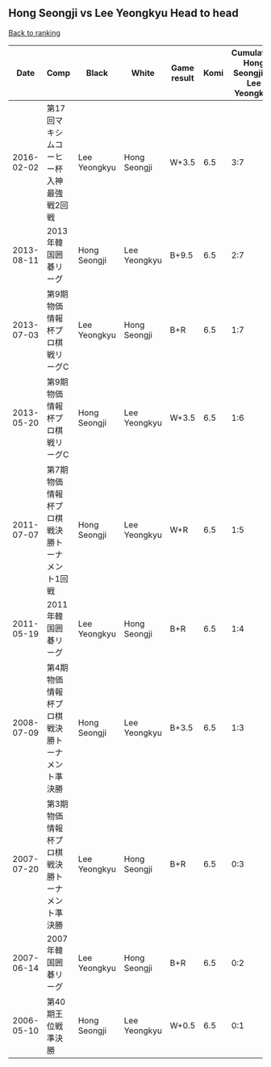 ## Hong Seongji vs Lee Yeongkyu Head to head

[Back to ranking](../../index.md)




| **Date** | **Comp** | **Black** | **White** | **Game result** | **Komi** | **Cumulative Hong Seongji vs Lee Yeongkyu** | **Hong Seongji streak** | **Lee Yeongkyu streak** | 
| --- | --- | --- | --- | --- | --- | --- | --- | --- |
| 2016-02-02 | 第17回マキシムコーヒー杯入神最強戦2回戦 | Lee Yeongkyu | Hong Seongji | W+3.5 | 6.5 | 3:7 | 2 | 0 | 
| 2013-08-11 | 2013年韓国囲碁リーグ | Hong Seongji | Lee Yeongkyu | B+9.5 | 6.5 | 2:7 | 1 | 0 | 
| 2013-07-03 | 第9期物価情報杯プロ棋戦リーグC | Lee Yeongkyu | Hong Seongji | B+R | 6.5 | 1:7 | 0 | 4 | 
| 2013-05-20 | 第9期物価情報杯プロ棋戦リーグC | Hong Seongji | Lee Yeongkyu | W+3.5 | 6.5 | 1:6 | 0 | 3 | 
| 2011-07-07 | 第7期物価情報杯プロ棋戦決勝トーナメント1回戦 | Hong Seongji | Lee Yeongkyu | W+R | 6.5 | 1:5 | 0 | 2 | 
| 2011-05-19 | 2011年韓国囲碁リーグ | Lee Yeongkyu | Hong Seongji | B+R | 6.5 | 1:4 | 0 | 1 | 
| 2008-07-09 | 第4期物価情報杯プロ棋戦決勝トーナメント準決勝 | Hong Seongji | Lee Yeongkyu | B+3.5 | 6.5 | 1:3 | 1 | 0 | 
| 2007-07-20 | 第3期物価情報杯プロ棋戦決勝トーナメント準決勝 | Lee Yeongkyu | Hong Seongji | B+R | 6.5 | 0:3 | 0 | 3 | 
| 2007-06-14 | 2007年韓国囲碁リーグ | Lee Yeongkyu | Hong Seongji | B+R | 6.5 | 0:2 | 0 | 2 | 
| 2006-05-10 | 第40期王位戦準決勝 | Hong Seongji | Lee Yeongkyu | W+0.5 | 6.5 | 0:1 | 0 | 1 |




